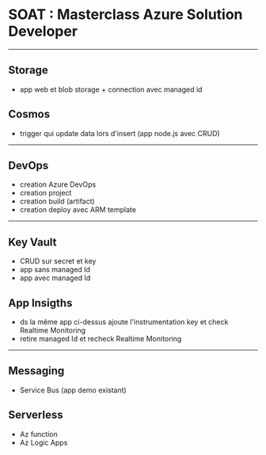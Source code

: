 # SOAT : Masterclass Azure Solution Developer

---

## Storage

- app web et blob storage + connection avec managed id

## Cosmos

- trigger qui update data lors d'insert (app node.js avec CRUD)

---

## DevOps

- creation Azure DevOps
- creation project
- creation build (artifact)
- creation deploy avec ARM template

---

## Key Vault

- CRUD sur secret et key
- app sans managed Id
- app avec managed Id

## App Insigths

- ds la même app ci-dessus ajoute l'instrumentation key et check Realtime Monitoring
- retire managed Id et recheck Realtime Monitoring

---

## Messaging

- Service Bus (app demo existant)

## Serverless

- Az function
- Az Logic Apps
